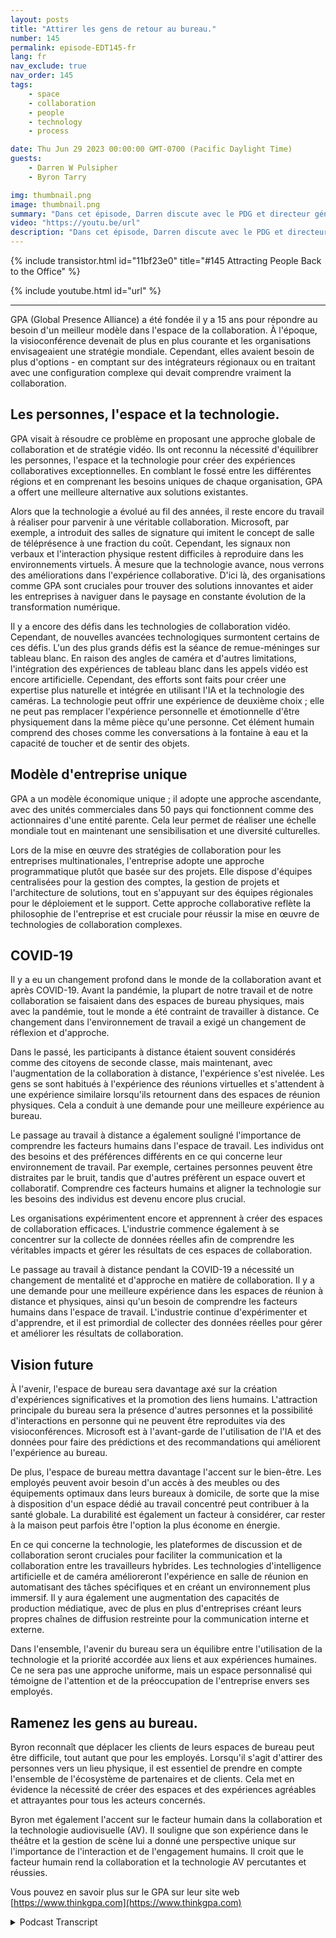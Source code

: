 ```yaml
---
layout: posts
title: "Attirer les gens de retour au bureau."
number: 145
permalink: episode-EDT145-fr
lang: fr
nav_exclude: true
nav_order: 145
tags:
    - space
    - collaboration
    - people
    - technology
    - process

date: Thu Jun 29 2023 00:00:00 GMT-0700 (Pacific Daylight Time)
guests:
    - Darren W Pulsipher
    - Byron Tarry

img: thumbnail.png
image: thumbnail.png
summary: "Dans cet épisode, Darren discute avec le PDG et directeur général de GPA du rôle que joue l'innovation en matière de collaboration pour ramener les gens au bureau et pourquoi les gens ont besoin d'interactions en face-à-face."
video: "https://youtu.be/url"
description: "Dans cet épisode, Darren discute avec le PDG et directeur général de GPA du rôle que joue l'innovation en matière de collaboration pour ramener les gens au bureau et pourquoi les gens ont besoin d'interactions en face-à-face."
---
```


<div>
{% include transistor.html id="11bf23e0" title="#145 Attracting People Back to the Office" %}

{% include youtube.html id="url" %}
</div>

---

GPA (Global Presence Alliance) a été fondée il y a 15 ans pour répondre au besoin d'un meilleur modèle dans l'espace de la collaboration. À l'époque, la visioconférence devenait de plus en plus courante et les organisations envisageaient une stratégie mondiale. Cependant, elles avaient besoin de plus d'options - en comptant sur des intégrateurs régionaux ou en traitant avec une configuration complexe qui devait comprendre vraiment la collaboration.

## Les personnes, l'espace et la technologie.

GPA visait à résoudre ce problème en proposant une approche globale de collaboration et de stratégie vidéo. Ils ont reconnu la nécessité d'équilibrer les personnes, l'espace et la technologie pour créer des expériences collaboratives exceptionnelles. En comblant le fossé entre les différentes régions et en comprenant les besoins uniques de chaque organisation, GPA a offert une meilleure alternative aux solutions existantes.

Alors que la technologie a évolué au fil des années, il reste encore du travail à réaliser pour parvenir à une véritable collaboration. Microsoft, par exemple, a introduit des salles de signature qui imitent le concept de salle de téléprésence à une fraction du coût. Cependant, les signaux non verbaux et l'interaction physique restent difficiles à reproduire dans les environnements virtuels. À mesure que la technologie avance, nous verrons des améliorations dans l'expérience collaborative. D'ici là, des organisations comme GPA sont cruciales pour trouver des solutions innovantes et aider les entreprises à naviguer dans le paysage en constante évolution de la transformation numérique.

Il y a encore des défis dans les technologies de collaboration vidéo. Cependant, de nouvelles avancées technologiques surmontent certains de ces défis. L'un des plus grands défis est la séance de remue-méninges sur tableau blanc. En raison des angles de caméra et d'autres limitations, l'intégration des expériences de tableau blanc dans les appels vidéo est encore artificielle. Cependant, des efforts sont faits pour créer une expertise plus naturelle et intégrée en utilisant l'IA et la technologie des caméras. La technologie peut offrir une expérience de deuxième choix ; elle ne peut pas remplacer l'expérience personnelle et émotionnelle d'être physiquement dans la même pièce qu'une personne. Cet élément humain comprend des choses comme les conversations à la fontaine à eau et la capacité de toucher et de sentir des objets.

## Modèle d'entreprise unique

GPA a un modèle économique unique ; il adopte une approche ascendante, avec des unités commerciales dans 50 pays qui fonctionnent comme des actionnaires d'une entité parente. Cela leur permet de réaliser une échelle mondiale tout en maintenant une sensibilisation et une diversité culturelles.

Lors de la mise en œuvre des stratégies de collaboration pour les entreprises multinationales, l'entreprise adopte une approche programmatique plutôt que basée sur des projets. Elle dispose d'équipes centralisées pour la gestion des comptes, la gestion de projets et l'architecture de solutions, tout en s'appuyant sur des équipes régionales pour le déploiement et le support. Cette approche collaborative reflète la philosophie de l'entreprise et est cruciale pour réussir la mise en œuvre de technologies de collaboration complexes.

## COVID-19

Il y a eu un changement profond dans le monde de la collaboration avant et après COVID-19. Avant la pandémie, la plupart de notre travail et de notre collaboration se faisaient dans des espaces de bureau physiques, mais avec la pandémie, tout le monde a été contraint de travailler à distance. Ce changement dans l'environnement de travail a exigé un changement de réflexion et d'approche.

Dans le passé, les participants à distance étaient souvent considérés comme des citoyens de seconde classe, mais maintenant, avec l'augmentation de la collaboration à distance, l'expérience s'est nivelée. Les gens se sont habitués à l'expérience des réunions virtuelles et s'attendent à une expérience similaire lorsqu'ils retournent dans des espaces de réunion physiques. Cela a conduit à une demande pour une meilleure expérience au bureau.

Le passage au travail à distance a également souligné l'importance de comprendre les facteurs humains dans l'espace de travail. Les individus ont des besoins et des préférences différents en ce qui concerne leur environnement de travail. Par exemple, certaines personnes peuvent être distraites par le bruit, tandis que d'autres préfèrent un espace ouvert et collaboratif. Comprendre ces facteurs humains et aligner la technologie sur les besoins des individus est devenu encore plus crucial.

Les organisations expérimentent encore et apprennent à créer des espaces de collaboration efficaces. L'industrie commence également à se concentrer sur la collecte de données réelles afin de comprendre les véritables impacts et gérer les résultats de ces espaces de collaboration.

Le passage au travail à distance pendant la COVID-19 a nécessité un changement de mentalité et d'approche en matière de collaboration. Il y a une demande pour une meilleure expérience dans les espaces de réunion à distance et physiques, ainsi qu'un besoin de comprendre les facteurs humains dans l'espace de travail. L'industrie continue d'expérimenter et d'apprendre, et il est primordial de collecter des données réelles pour gérer et améliorer les résultats de collaboration.

## Vision future

À l'avenir, l'espace de bureau sera davantage axé sur la création d'expériences significatives et la promotion des liens humains. L'attraction principale du bureau sera la présence d'autres personnes et la possibilité d'interactions en personne qui ne peuvent être reproduites via des visioconférences. Microsoft est à l'avant-garde de l'utilisation de l'IA et des données pour faire des prédictions et des recommandations qui améliorent l'expérience au bureau.

De plus, l'espace de bureau mettra davantage l'accent sur le bien-être. Les employés peuvent avoir besoin d'un accès à des meubles ou des équipements optimaux dans leurs bureaux à domicile, de sorte que la mise à disposition d'un espace dédié au travail concentré peut contribuer à la santé globale. La durabilité est également un facteur à considérer, car rester à la maison peut parfois être l'option la plus économe en énergie.

En ce qui concerne la technologie, les plateformes de discussion et de collaboration seront cruciales pour faciliter la communication et la collaboration entre les travailleurs hybrides. Les technologies d'intelligence artificielle et de caméra amélioreront l'expérience en salle de réunion en automatisant des tâches spécifiques et en créant un environnement plus immersif. Il y aura également une augmentation des capacités de production médiatique, avec de plus en plus d'entreprises créant leurs propres chaînes de diffusion restreinte pour la communication interne et externe.

Dans l'ensemble, l'avenir du bureau sera un équilibre entre l'utilisation de la technologie et la priorité accordée aux liens et aux expériences humaines. Ce ne sera pas une approche uniforme, mais un espace personnalisé qui témoigne de l'attention et de la préoccupation de l'entreprise envers ses employés.

## Ramenez les gens au bureau.

Byron reconnaît que déplacer les clients de leurs espaces de bureau peut être difficile, tout autant que pour les employés. Lorsqu'il s'agit d'attirer des personnes vers un lieu physique, il est essentiel de prendre en compte l'ensemble de l'écosystème de partenaires et de clients. Cela met en évidence la nécessité de créer des espaces et des expériences agréables et attrayantes pour tous les acteurs concernés.

Byron met également l'accent sur le facteur humain dans la collaboration et la technologie audiovisuelle (AV). Il souligne que son expérience dans le théâtre et la gestion de scène lui a donné une perspective unique sur l'importance de l'interaction et de l'engagement humains. Il croit que le facteur humain rend la collaboration et la technologie AV percutantes et réussies.

Vous pouvez en savoir plus sur le GPA sur leur site web [https://www.thinkgpa.com](https://www.thinkgpa.com)



<details>
<summary> Podcast Transcript </summary>

<p></p>

</details>
